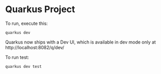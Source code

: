 # Quarkus Project

To run, execute this:

```
quarkus dev
```

Quarkus now ships with a Dev UI, which is available in dev mode only at http://localhost:8082/q/dev/

To run test:

```
quarkus dev test
```
